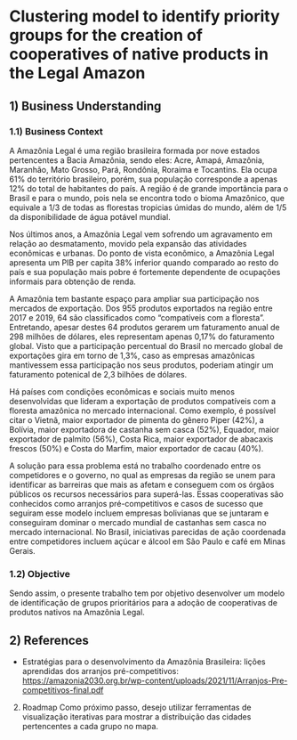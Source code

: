 # Clustering model to identify priority groups for the creation of cooperatives of native products in the Legal Amazon
## 1) Business Understanding
### 1.1) Business Context
A Amazônia Legal é uma região brasileira formada por nove estados pertencentes a Bacia Amazônia, sendo eles: Acre, Amapá, Amazônia, Maranhão, Mato Grosso, Pará, Rondônia, Roraima e Tocantins. Ela ocupa 61% do território brasileiro, porém, sua população corresponde a apenas 12% do total de habitantes do país. A região é de grande importância para o Brasil e para o mundo, pois nela se encontra todo o bioma Amazônico, que equivale a 1/3 de todas as florestas tropicias úmidas do mundo, além de 1/5 da disponibilidade de água potável mundial.

Nos últimos anos, a Amazônia Legal vem sofrendo um agravamento em relação ao desmatamento, movido pela expansão das atividades econômicas e urbanas. Do ponto de vista econômico, a Amazônia Legal apresenta um PIB per capita 38% inferior quando comparado ao resto do país e sua população mais pobre é fortemente dependente de ocupações informais para obtenção de renda.

A Amazônia tem bastante espaço para ampliar sua participação nos mercados de exportação. Dos 955 produtos exportados na região entre 2017 e 2019, 64 são classificados como “compatíveis com a floresta”. Entretando, apesar destes 64 produtos gerarem um faturamento anual de 298 milhões de dólares, eles representam apenas 0,17% do faturamento global. Visto que a participação percentual do Brasil no mercado global de exportações gira em torno de 1,3%, caso as empresas amazônicas mantivessem essa participação nos seus produtos, poderiam atingir um faturamento potenical de 2,3 bilhões de dólares.

Há países com condições econômicas e sociais muito menos desenvolvidas que lideram a exportação de produtos compatíveis com a floresta amazônica no mercado internacional. Como exemplo, é possível citar o Vietnã, maior exportador de pimenta do gênero Piper (42%), a Bolívia, maior exportadora de castanha sem casca (52%), Equador, maior exportador de palmito (56%), Costa Rica, maior exportador de abacaxis frescos (50%) e Costa do Marfim, maior exportador de cacau (40%).

A solução para essa problema está no trabalho coordenado entre os competidores e o governo, no qual as empresas da região se unem para identificar as barreiras que mais as afetam e conseguem com os órgãos públicos os recursos necessários para superá-las. Essas cooperativas são conhecidos como arranjos pré-competitivos e casos de sucesso que seguiram esse modelo incluem empresas bolivianas que se juntaram e conseguiram dominar o mercado mundial de castanhas sem casca no mercado internacional. No Brasil, iniciativas parecidas de ação coordenada entre competidores incluem açúcar e álcool em São Paulo e café em Minas Gerais.

### 1.2) Objective
Sendo assim, o presente trabalho tem por objetivo desenvolver um modelo de identificação de grupos prioritários para a adoção de cooperativas de produtos nativos na Amazônia Legal.
## 2) References
- Estratégias para o desenvolvimento da Amazônia Brasileira: lições aprendidas dos arranjos pré-competitivos: https://amazonia2030.org.br/wp-content/uploads/2021/11/Arranjos-Pre-competitivos-final.pdf
2) Roadmap 
Como próximo passo, desejo utilizar ferramentas de visualização iterativas para mostrar a distribuição das cidades pertencentes a cada grupo no mapa.

